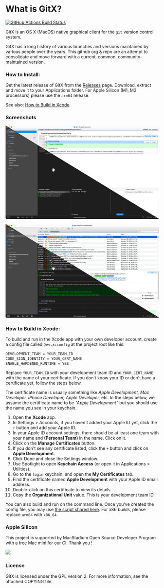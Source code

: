 # What is GitX?

[![GitHub Actions Build Status](https://github.com/gitx/gitx/workflows/build-gitx/badge.svg)](https://github.com/gitx/gitx/actions?query=workflow%3Abuild-gitx)

GitX is an OS X (MacOS) native graphical client for the `git` version
control system.

GitX has a long history of various branches and versions maintained by
various people over the years. This github org & repo are an attempt to
consolidate and move forward with a current, common, community-maintained
version.

### How to Install:

Get the latest release of GitX from the [Releases](https://github.com/gitx/gitx/releases)
page. Download, extract and move it to your Applications folder.
For Apple Silicon (M1, M2 processors) please use the `arm64` release.

See also: [How to Build in Xcode](#how-to-build-in-xcode)

### Screenshots

![Staging View](screenshot-stage.png)

![History View](screenshot-history.png)

### How to Build in Xcode:

To build and run in the Xcode app with your own developer account, create
a config file called `Dev.xcconfig` at the project root like this:

```
DEVELOPMENT_TEAM = YOUR_TEAM_ID
CODE_SIGN_IDENTITY = YOUR_CERT_NAME
ENABLE_HARDENED_RUNTIME = YES
```

Replace `YOUR_TEAM_ID` with your development team ID and `YOUR_CERT_NAME` with the name of your certificate.
If you don't know your ID or don't have a certificate yet, follow the steps below.

The certificate name is usually something like _Apple Development, Mac Developer, iPhone Developer, Apple Developer,_ etc.
In the steps below, we assume the certificate name to be _"Apple Development"_ but you should use the name you see in your keychain.

1. Open the **Xcode** app.
2. In Settings > Accounts, if you haven't added your Apple ID yet, click the `+` button and add your Apple ID.
3. In your Apple ID account settings, there should be at least one team with your name and **(Personal Team)** in the name. Click on it.
4. Click on the **Manage Certificates** button.
5. If you don't see any certificate listed, click the `+` button and click on **Apple Development**.
6. Click Done and close the Settings window.
7. Use Spotlight to open **Keychain Access** (or open it in Applications > Utilities).
8. Go to the `login` keychain, and open the **My Certificates** tab.
9. Find the certificate named **Apple Development** with your Apple ID email address.
10. Double-click on this certificate to view its details.
11. Copy the **Organizational Unit** value. This is your development team ID.

You can also build and run on the command line. Once you've created the config file,
you may use [the script shared here](https://github.com/gitx/gitx/discussions/366#discussion-4897466).
For x86 builds, please replace `arm64` with `x86_64`.

### Apple Silicon

This project is supported by MacStadium Open Source Developer Program with a free Mac mini for our CI. Thank you !

<img src="https://uploads-ssl.webflow.com/5ac3c046c82724970fc60918/5c019d917bba312af7553b49_MacStadium-developerlogo.png" width="300" />

### License

GitX is licensed under the GPL version 2. For more information, see the attached COPYING file.
